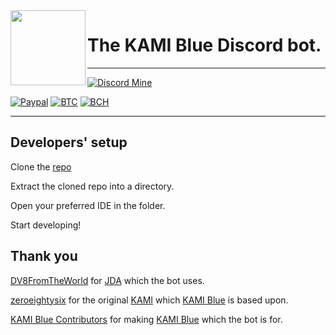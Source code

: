 <img src="https://github.com/kami-blue/assets/blob/assets/assets/icons/kami.png" align="left" width="120"/>

# The KAMI Blue Discord bot.

***
[![Discord Mine](https://img.shields.io/discord/573954110454366214?label=chat&logo=discord&logoColor=white)](https://discord.gg/KfpqwZB)

[![Paypal](https://img.shields.io/badge/paypal-donate-red?color=169bd7&logo=paypal)](https://paypal.me/bellawhotwo) 
[![BTC](https://img.shields.io/badge/btc-clickme-red?color=f08b16&logo=bitcoin)](https://www.blockchain.com/btc/address/19pH4aNZZMPJkqQ2826BauRokyBs1NYon7)
[![BCH](https://img.shields.io/badge/bch-clickme-red?color=2db300&logo=cash-app)](https://www.blockchain.com/bch/address/19pH4aNZZMPJkqQ2826BauRokyBs1NYon7) 
***

## Developers' setup

Clone the [repo](https://github.com/kami-blue/bot.git)

Extract the cloned repo into a directory.

Open your preferred IDE in the folder.

Start developing!



## Thank you

[DV8FromTheWorld](https://github.com/DV8FromTheWorld/) for [JDA](https://github.com/DV8FromTheWorld/JDA) which the bot uses.

[zeroeightysix](https://github.com/zeroeightysix) for the original [KAMI](https://github.com/zeroeightysix/KAMI) which [KAMI Blue](https://github.com/kami-blue) is based upon.

[KAMI Blue Contributors](https://github.com/kami-blue/client/graphs/contributors) for making [KAMI Blue](https://github.com/kami-blue) which the bot is for.

